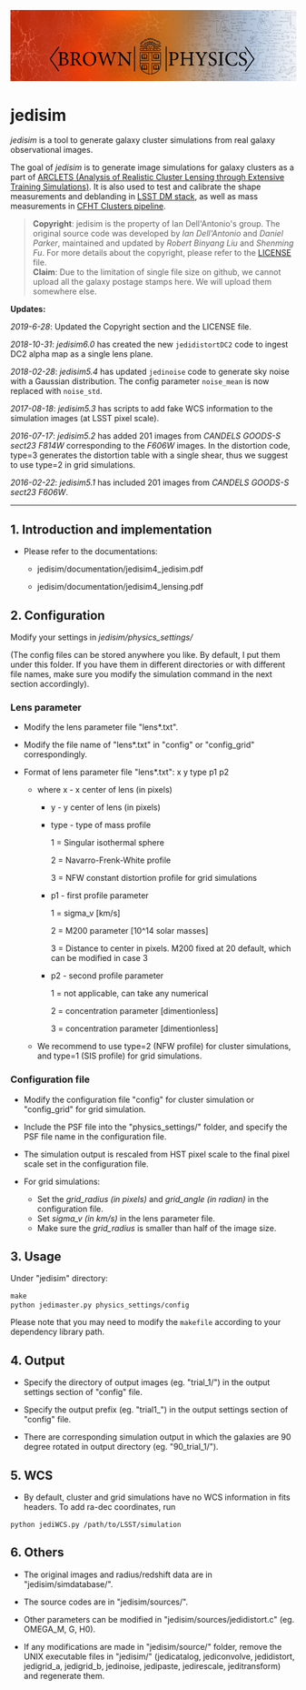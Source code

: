![logo](https://github.com/rbliu/Memo-astro/blob/master/images/Brown_physics.jpg "logo of Brown Physics")

# jedisim

*jedisim* is a tool to generate galaxy cluster simulations from real galaxy observational images.

The goal of *jedisim* is to generate image simulations for galaxy clusters as a part of [ARCLETS (Analysis of Realistic Cluster Lensing through Extensive Training Simulations)](http://www.het.brown.edu/people/ian/ClustersChallenge/). It is also used to test and calibrate the shape measurements and deblanding in [LSST DM stack](https://pipelines.lsst.io/index.html), as well as mass measurements in [CFHT Clusters pipeline](https://github.com/nicolaschotard/Clusters).

> **Copyright**: jedisim is the property of Ian Dell'Antonio's group. The original source code was developed by *Ian Dell'Antonio* and *Daniel Parker*, maintained and updated by *Robert Binyang Liu* and *Shenming Fu*. For more details about the copyright, please refer to the [LICENSE](https://github.com/rbliu/jedisim/blob/master/LICENSE) file. <br>
> **Claim**: Due to the limitation of single file size on github, we cannot upload all the galaxy postage stamps here. We will upload them somewhere else.

**Updates:**

*2019-6-28*: Updated the Copyright section and the LICENSE file.

*2018-10-31*: *jedisim6.0* has created the new `jedidistortDC2` code to ingest DC2 alpha map as a single lens plane.

*2018-02-28*: *jedisim5.4* has updated `jedinoise` code to generate sky noise with a Gaussian distribution. The config parameter `noise_mean` is now replaced with `noise_std`. 

*2017-08-18*: *jedisim5.3* has scripts to add fake WCS information to the simulation images (at LSST pixel scale).

*2016-07-17*: *jedisim5.2* has added 201 images from *CANDELS GOODS-S sect23 F814W* corresponding to the *F606W* images. In the distortion code, type=3 generates the distortion table with a single shear, thus we suggest to use type=2 in grid simulations.

*2016-02-22*: *jedisim5.1* has included 201 images from *CANDELS GOODS-S sect23 F606W*.

-----------

## 1. Introduction and implementation

* Please refer to the documentations:

    * jedisim/documentation/jedisim4_jedisim.pdf

    * jedisim/documentation/jedisim4_lensing.pdf


## 2. Configuration

Modify your settings in *jedisim/physics_settings/* 

(The config files can be stored anywhere you like. By default, I put them under this folder. If you have them in different directories or with different file names, make sure you modify the simulation command in the next section accordingly).

### Lens parameter

* Modify the lens parameter file "lens*.txt".

* Modify the file name of "lens*.txt" in "config" or "config_grid" correspondingly.

* Format of lens parameter file "lens*.txt": x y type p1 p2
    * where x - x center of lens (in pixels)
        * y - y center of lens (in pixels)
        * type - type of mass profile

            1 = Singular isothermal sphere

            2 = Navarro-Frenk-White profile

            3 = NFW constant distortion profile for grid simulations

        * p1 - first profile parameter

            1 = sigma_v [km/s]

            2 = M200 parameter [10^14 solar masses]

            3 = Distance to center in pixels. M200 fixed at 20 default, which can be modified in case 3

        * p2 - second profile parameter

            1 = not applicable, can take any numerical

            2 = concentration parameter [dimentionless]

            3 = concentration parameter [dimentionless]

    * We recommend to use type=2 (NFW profile) for cluster simulations, and type=1 (SIS profile) for grid simulations.

### Configuration file

* Modify the configuration file "config" for cluster simulation or "config_grid" for grid simulation.

* Include the PSF file into the "physics_settings/" folder, and specify the PSF file name in the configuration file.

* The simulation output is rescaled from HST pixel scale to the final pixel scale set in the configuration file.

* For grid simulations:
    * Set the *grid_radius (in pixels)* and *grid_angle (in radian)* in the configuration file.
    * Set *sigma_v (in km/s)* in the lens parameter file.
    * Make sure the *grid_radius* is smaller than half of the image size.


## 3. Usage

Under "jedisim" directory:
```
make
python jedimaster.py physics_settings/config
```
Please note that you may need to modify the `makefile` according to your dependency library path.

## 4. Output

* Specify the directory of output images (eg. "trial_1/") in the output settings section of "config" file.

* Specify the output prefix (eg. "trial1_") in the output settings section of "config" file.

* There are corresponding simulation output in which the galaxies are 90 degree rotated in output directory (eg. "90_trial_1/").

## 5. WCS

* By default, cluster and grid simulations have no WCS information in fits headers. To add ra-dec coordinates, run
```
python jediWCS.py /path/to/LSST/simulation
```

## 6. Others

* The original images and radius/redshift data are in "jedisim/simdatabase/".

* The source codes are in "jedisim/sources/".

* Other parameters can be modified in "jedisim/sources/jedidistort.c" (eg. OMEGA_M, G, H0).

* If any modifications are made in "jedisim/source/" folder, remove the UNIX executable files in "jedisim/" (jedicatalog, jediconvolve, jedidistort, jedigrid_a, jedigrid_b, jedinoise, jedipaste, jedirescale, jeditransform) and regenerate them.
